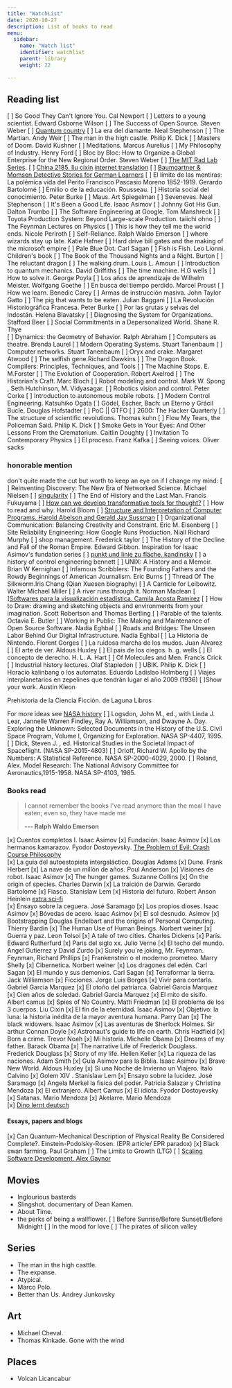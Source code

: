 ```yaml
---
title: "WatchList"
date: 2020-10-27
description: List of books to read  
menu:
  sidebar:
    name: "Watch list"
    identifier: watchlist
    parent: library    
    weight: 22

---
```


## Reading list
[ ] So Good They Can't Ignore You. Cal Newport
[ ] Letters to a young scientist. Edward Osborne Wilson
[ ] The Success of Open Source. Steven Weber
[ ] [Quantum country](https://quantum.country/)
[ ] La era del diamante. Neal Stephenson
[ ] The Martian. Andy Weir
[ ] The man in the high castle.  Philip K. Dick
[ ] Masters of Doom. David Kushner
[ ] Meditations. Marcus Aurelius
[ ] My Philosophy of Industry. Henry Ford
[ ] Bloc by Bloc: How to Organize a Global Enterprise for the New Regional Order.  Steven Weber
[ ] [The MIT Rad Lab Series](http://web.mit.edu/klund/www/books/radlab.html). 
[ ] [China 2185. liu cixin](https://dlf.uzh.ch/sites/sinofutures/2019/12/02/122/) [internet translation](https://www-513gp-org.translate.goog/book/2761/index.html?_x_tr_sl=auto&_x_tr_tl=en&_x_tr_hl=es-419&_x_tr_pto=wapp)
[ ] [Baumgartner & Momsen Detective Stories for German Learners](https://books.learnoutlive.com/learning-german-storytelling-baumgartner-momsen-detective-stories-german-learners-collectors-edition-1-5/?edition=ebook)
[ ] El límite de las mentiras: La polémica vida del Perito Francisco Pascasio Moreno 1852-1919. Gerardo Bartolomé
[ ] Emilio o de la educación. Rousseau.
[ ] Historia social del conocimiento. Peter Burke
[ ] Maus. Art Spiegelman
[ ] Seveneves. Neal Stephenson
[ ] It's Been a Good Life. Isaac Asimov
[ ] Johnny Got His Gun. Dalton Trumbo
[ ] The Software Engineering at Google. Tom Manshreck
[ ] Toyota Production System: Beyond Large-scale Production. taiichi ohno 
[ ] The Feynman Lectures on Physics
[ ] This is how they tell me the world ends. Nicole Perlroth
[ ] Self-Reliance. Ralph Waldo Emerson
[ ] where wizards stay up late. Katie Hafner
[ ] Hard drive bill gates and the making of the microsoft empire
[ ] Pale Blue Dot. Carl Sagan
[ ] Fish is Fish. Leo Lionni. Children's book
[ ] The Book of the Thousand Nights and a Night.  Burton
[ ] The reluctant dragon
[ ] The walking drum. Louis L. Amoun
[ ] Introduction to quantum mechanics. David Griffiths
[ ] The time machine. H.G wells
[ ] How to solve it. George Poyla
[ ] Los años de aprendizaje de Wilhelm Meister. Wolfgang Goethe 
[ ] En busca del tiempo perdido. Marcel Proust
[ ] How we learn. Benedic Carey
[ ] Armas de instrucción masiva. John Taylor Gatto
[ ] The pig that wants to be eaten. Julian Baggani
[ ] La Revolución Historiográfica Francesa. Peter Burke
[ ] Por las grutas y selvas del Indostán. Helena Blavatsky
[ ] Diagnosing the System for Organizations. Stafford Beer 
[ ] Social Commitments in a Depersonalized World. Shane R. Thye  
[ ] Dynamics: the Geometry of Behavior. Ralph Abraham
[ ] Computers as theatre. Brenda Laurel 
[ ] Modern Operating Systems. Stuart Tanenbaum 
[ ] Computer networks. Stuart Tanenbaum
[ ] Oryx and crake. Margaret Atwood
[ ] The selfish gene.Richard Dawkins
[ ] The Dragon Book. Compilers: Principles, Techniques, and Tools
[ ] The Machine Stops. E. M.Forster
[ ] The Evolution of Cooperation. Robert Axelrod
[ ] The Historian's Craft. Marc Bloch 
[ ] Robot modeling and control.  Mark W. Spong , Seth Hutchinson,  M. Vidyasagar.
[ ] Robotics vision and control. Peter Corke 
[ ] Introduction to autonomous mobile robots.
[ ] Modern Control Engineering. Katsuhiko Ogata 
[ ] Gödel, Escher, Bach: un Eterno y Grácil Bucle. Douglas Hofstadter
[ ] PoC || GTFO 
[ ] 2600: The Hacker Quarterly
[ ] The structure of scientific revolutions. Thomas kuhn
[ ] Flow My Tears, the Policeman Said. Philip K. Dick
[ ] Smoke Gets in Your Eyes: And Other Lessons From the Crematorium. Caitlin Doughty 
[ ] Invitation To Contemporary Physics
[ ] El proceso. Franz Kafka
[ ] Seeing voices. Oliver sacks
 
### honorable mention

don't quite made the cut but worth to keep an eye on if I change my mind: 
[ ] Reinventing Discovery: The New Era of Networked Science.  Michael Nielsen
[ ] [singularity](https://edoras.sdsu.edu/~vinge/misc/singularity.html)
[ ] The End of History and the Last Man.	Francis Fukuyama
[ ] [How can we develop transformative tools for thought?](https://numinous.productions/ttft/)
[ ] How to read and why. Harold Bloom
[ ] [Structure and Interpretation of Computer Programs. Harold Abelson and Gerald Jay Sussman](https://web.mit.edu/6.001/6.037/sicp.pdf)
[ ] Organizational Communication: Balancing Creativity and Constraint. Eric M. Eisenberg
[ ] Site Reliability Engineering: How Google Runs Production. Niall Richard Murphy 
[ ] shop management. Frederick taylor
[ ] The History of the Decline and Fall of the Roman Empire. Edward Gibbon. Inspiration for Isaac Asimov's fundation series
[ ]  [punkt und linie zu fläche. kandinsky](https://youtu.be/8Ab3ArE8W3s?t=1309)
[ ] a history of control engineering bennett 
[ ] UNIX: A History and a Memoir. Brian W Kernighan
[ ] Infamous Scribblers: The Founding Fathers and the Rowdy Beginnings of American Journalism. Eric Burns 
[ ] Thread Of The Silkworm.Iris Chang (Qian Xuesen biography)
[ ] A Canticle for Leibowitz. Walter Michael Miller
[ ] A river runs through it. Norman Maclean
[ ][Softwares para la visualización estadística. Camila Acosta Ramirez](estadisticaun.github.io/Softwares/)
[ ] How to Draw: drawing and sketching objects and environments from your imagination.  Scott Robertson and Thomas Bertling
[ ] Parable of the talents. Octavia E. Butler
[ ] Working in Public: The Making and Maintenance of Open Source Software. Nadia Eghbal
[ ] Roads and Bridges: The Unseen Labor Behind Our Digital Infrastructure. Nadia Eghbal
[ ] La Historia de Nintendo. Florent Gorges 
[ ] La ruidosa marcha de los mudos. Juan Alvarez
[ ] El arte de ver. Aldous Huxley
[ ] El pais de los ciegos. h. g. wells
[ ] El concepto de derecho. H. L. A. Hart
[ ] Of Molecules and Men. Francis Crick
[ ] Industrial history lectures. Olaf Stapledon
[ ] UBIK. Philip K. Dick 
[ ] Horacio kalinbang o los automatas.  Eduardo Ladislao Holmberg
[ ] Viajes interplanetarios en zepelines que tendrán lugar el año 2009 (1936)
[ ]Show your work.  Austin Kleon 

Prehistoria de la Ciencia Ficción. de Laguna Libros


 
For more ideas see [NASA history](https://history.nasa.gov/series95.html)
[ ] Logsdon, John M., ed., with Linda J. Lear, Jannelle Warren Findley, Ray A. Williamson, and Dwayne A. Day. Exploring the Unknown: Selected Documents in the History of the U.S. Civil Space Program, Volume I, Organizing for Exploration. NASA SP-4407, 1995.
[ ] Dick, Steven J. , ed. Historical Studies in the Societal Impact of Spaceflight. (NASA SP-2015-4803)
[ ] Orloff, Richard W. Apollo by the Numbers: A Statistical Reference. NASA SP-2000-4029, 2000.
[ ] Roland, Alex. Model Research: The National Advisory Committee for Aeronautics,1915-1958. NASA SP-4103, 1985.


### Books read

> I cannot remember the books I've read anymore than the meal I have eaten; even so, they have made me 
>
> __--- Ralph Waldo Emerson__

[x] Cuentos completos I. Isaac Asimov
[x] Fundación. Isaac Asimov
[x] Los hermanos kamarazov. Fyodor Dostoyevsky.   [The Problem of Evil: Crash Course Philosophy](https://www.youtube.com/watch?v=9AzNEG1GB-k)  
[x] La guia del autoestopista intergaláctico. Douglas Adams
[x] Dune. Frank Herbert
[x] La nave de un millón de años. Poul Anderson
[x] Visiones de robot. Isaac Asimov
[x] The hunger games. Suzanne Collins
[x] On the origin of species. Charles Darwin
[x] La traición de Darwin. Gerardo Bartolomé
[x] Fiasco. Stanislaw Lem
[x] Historia del futuro. Robert Anson Heinlein [extra sci-fi](https://www.youtube.com/watch?v=XaWMe5nC9SA)  
[x] Ensayo sobre la ceguera. José Saramago 
[x] Los propios dioses. Isaac Asimov
[x] Bóvedas de acero. Isaac Asimov
[x] El sol desnudo. Asimov
[x] Bootstrapping Douglas Endelbart and the origins of Personal Computing. Thierry Bardin
[x] The Human Use of Human Beings. Norbert weiner
[x] Guerra y paz. Leon Tolsoi
[x] A tale of two cities. Charles Dickens
[x] París. Edward Rutherfurd 
[x] Paris del siglo xx. Julio Verne
[x] El techo del mundo. Angel Gutierrez y David Zurdo
[x] Surely you´re joking, Mr. Feynman. Feynman, Richard Phillips
[x] Frankenstein o el moderno prometeo. Marry Shelly
[x] Cibernetica. Norbert weiner 
[x] Los dragones del edén. Carl Sagan
[x] El mundo y sus demonios. Carl Sagan 
[x] Terraformar la tierra. Jack Williamson
[x] Ficciones. Jorge Luis Borges
[x] Vivir para contarla. Gabriel Garcia Marquez
[x] El otoño del patriarca. Gabriel Garcia Marquez
[x] Cien años de soledad. Gabriel Garcia Marquez
[x] El mito de sisifo. Albert camus
[x] Spies of No Country. Matti Friedman 
[x] El problema de los 3 cuerpos. Liu Cixin
[x] El fin de la eternidad. Isaac Asimov
[x] Objetivo: la luna: la historia inédita de la mayor aventura humana. Parry Dan 
[x] The black widowers. Isaac Asimov
[x] Las aventuras de Sherlock Holmes. Sir arthur Connan Doyle
[x] Astronaut's guide to life on earth. Chris Hadfield
[x] Born a crime. Trevor Noah
[x] Mi historia. Michelle Obama
[x] Dreams of my father. Barack Obama
[x] The narrative Life of Frederick Douglass. Frederick Douglass
[x] Story of my life. Hellen Keller
[x] La riqueza de las naciones. Adam Smith
[x] Guía Asimov para la Biblia. Isaac Asimov
[x] Brave New World. Aldous Huxley
[x] Si una Noche de Invierno un Viajero. Italo Calvino 
[x] Golem XIV . Stanislaw Lem
[x] Ensayo sobre la lucidez. José Saramago
[x] Angela Merkel la fisica del poder. Patricia Salazar y Christina Mendoza
[x] El extranjero. Albert Camus 
[x] El idiota. Fyodor Dostoyevsky
[x] Satanas. Mario Mendoza
[x] Akelarre. Mario Mendoza  
[x] [Dino lernt deutsch](https://books.learnoutlive.com/category/dino-lernt-deutsch/)

#### Essays, papers and blogs

[x] Can Quantum-Mechanical Description of Physical Reality Be Considered Complete?. Einstein-Podolsky-Rosen. (EPR article/ EPR paradox)
[x] Black swan farming. Paul Graham
[ ] The Limits to Growth (LTG)
[ ] [Scaling Software Development. Alex Gaynor](https://alexgaynor.net/2020/feb/18/scaling-software-development)

## Movies

- Inglourious basterds
- Slingshot. documentary of Dean Kamen.
- About Time.
- the perks of being a wallflower.
[ ] Before Sunrise/Before Sunset/Before Midnight
[ ] In the mood for love
[ ] The pirates of silicon valley

## Series

- The man in the high casttle.
- The expanse.
- Atypical.
- Marco Polo.
- Better than Us. Andrey Junkovsky

## Art
- Michael Cheval.
- Thomas Kinkade. Gone with the wind

## Places 
- Volcan Licancabur